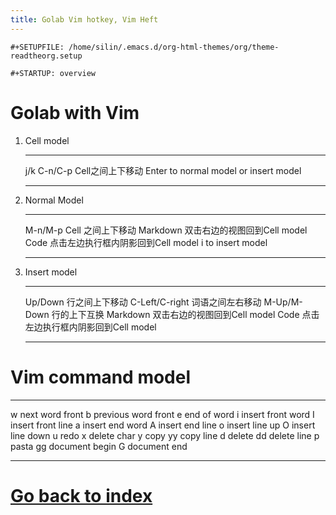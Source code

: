 ```yaml
---
title: Golab Vim hotkey, Vim Heft
---
```


```{=org}
#+SETUPFILE: /home/silin/.emacs.d/org-html-themes/org/theme-readtheorg.setup
```
```{=org}
#+STARTUP: overview
```
# Golab with Vim

1.  Cell model

      ------------- ---------------------------------
      j/k C-n/C-p   Cell之间上下移动
      Enter         to normal model or insert model
      ------------- ---------------------------------

2.  Normal Model

      ---------- ------------------------------------
      M-n/M-p    Cell 之间上下移动
      Markdown   双击右边的视图回到Cell model
      Code       点击左边执行框内阴影回到Cell model
      i          to insert model
      ---------- ------------------------------------

3.  Insert model

      ---------------- ------------------------------------
      Up/Down          行之间上下移动
      C-Left/C-right   词语之间左右移动
      M-Up/M-Down      行的上下互换
      Markdown         双击右边的视图回到Cell model
      Code             点击左边执行框内阴影回到Cell model
      ---------------- ------------------------------------

# Vim command model

  ---- ---------------------
  w    next word front
  b    previous word front
  e    end of word
  i    insert front word
  I    insert front line
  a    insert end word
  A    insert end line
  o    insert line up
  O    insert line down
  u    redo
  x    delete char
  y    copy
  yy   copy line
  d    delete
  dd   delete line
  p    pasta
  gg   document begin
  G    document end
  ---- ---------------------

# [Go back to index](./index.org)
